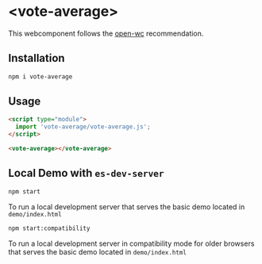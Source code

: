 # \<vote-average>

This webcomponent follows the [open-wc](https://github.com/open-wc/open-wc) recommendation.

## Installation
```bash
npm i vote-average
```

## Usage
```html
<script type="module">
  import 'vote-average/vote-average.js';
</script>

<vote-average></vote-average>
```



## Local Demo with `es-dev-server`
```bash
npm start
```
To run a local development server that serves the basic demo located in `demo/index.html`

```bash
npm start:compatibility
```
To run a local development server in compatibility mode for older browsers that serves the basic demo located in `demo/index.html`
